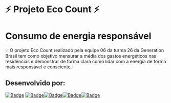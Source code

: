 # ⚡ Projeto Eco Count ⚡
# Consumo de energia responsável
 💡 O projeto Eco Count realizado pela equipe 06 da turma 26 da Generation Brasil tem como objetivo mensurar a média dos gastos energéticos nas residências e demonstrar de forma clara como lidar com a energia de forma mais responsável e consciente.
 
 ## Desenvolvido por:
[![Badge](https://img.shields.io/badge/-João_Pedro-yellow?style=flat-square&labelColor=black&logo=github&logoColor=white&link=https://github.com/jotape00)](https://github.com/jotape00) [![Badge](https://img.shields.io/badge/-Anny-purple?style=flat-square&labelColor=black&logo=github&logoColor=white&link=https://github.com/annysena)](https://github.com/annysena)[![Badge](https://img.shields.io/badge/-Fernanda-purple?style=flat-square&labelColor=black&logo=github&logoColor=white&link=https://github.com/Fe-r-nanda)](https://github.com/Fe-r-nanda)[![Badge](https://img.shields.io/badge/-Gabriel_Almeida-purple?style=flat-square&labelColor=black&logo=github&logoColor=white&link=https://github.com/bielalmd)](https://github.com/bielalmd)[![Badge](https://img.shields.io/badge/-Gabriel_Reis-purple?style=flat-square&labelColor=black&logo=github&logoColor=white&link=https://github.com/gabriel8514)](https://github.com/gabriel8514)
